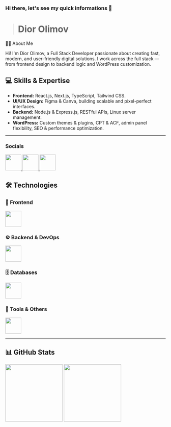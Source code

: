 ### Hi there, let's see my quick informations 👋

<!--
**diorsolutions/diorsolutions** is a ✨ _special_ ✨ repository because its `README.md` (this file) appears on your GitHub profile.

Here are some ideas to get you started:

- 🔭 I’m currently working on ...
- 🌱 I’m currently learning ...
- 👯 I’m looking to collaborate on ...
- 🤔 I’m looking for help with ...
- 💬 Ask me about ...
- 📫 How to reach me: ...
- 😄 Pronouns: ...
- ⚡ Fun fact: ...
-->


> # Dior Olimov

👩‍💻 About Me

Hi! I'm Dior Olimov, a Full Stack Developer passionate about creating fast, modern, and user-friendly digital solutions.
I work across the full stack — from frontend design to backend logic and WordPress customization.

## 💻 Skills & Expertise  

- **Frontend:** React.js, Next.js, TypeScript, Tailwind CSS.  
- **UI/UX Design:** Figma & Canva, building scalable and pixel-perfect interfaces.  
- **Backend:** Node.js & Express.js, RESTful APIs, Linux server management.  
- **WordPress:** Custom themes & plugins, CPT & ACF, admin panel flexibility, SEO & performance optimization.

---
### Socials
<p>
  <a href="https://www.linkedin.com/in/diorsolutions/">
    <img src="https://skillicons.dev/icons?i=linkedin" height="50"/>
  </a>
  <a href="https://www.instagram.com/diorsolutions">
    <img src="https://skillicons.dev/icons?i=instagram" height="50"/>
  </a>
  <a href="https://diorsolutions.site">
    <img src="https://skillicons.dev/icons?i=vercel" height="50"/>
  </a>
</p>


## 🛠 Technologies

### 🎨 Frontend
<p align="left">
  <img src="https://skillicons.dev/icons?i=html,css,js,ts,react,next,tailwind,bootstrap,vite,redux" height="50"/>
</p>

### ⚙️ Backend & DevOps
<p align="left">
  <img src="https://skillicons.dev/icons?i=wordpress,nodejs,nestjs,express,docker,linux,nginx" height="50"/>
</p>

### 🗄 Databases
<p align="left">
  <img src="https://skillicons.dev/icons?i=mysql,mongodb,postgresql,redis,mariadb" height="50"/>
</p>

### 🔧 Tools & Others
<p align="left">
  <img src="https://skillicons.dev/icons?i=git,github,figma,vscode,graphql,pnpm" height="50"/>
</p>

---

## 📊 GitHub Stats

<p>
  <img src="https://github-readme-stats.vercel.app/api?username=diorsolutions&show_icons=true&theme=chartreuse-dark&hide_border=true&title_color=00FF00&icon_color=00FF00&text_color=00FF00" height="180"/>
  <img src="https://github-readme-stats.vercel.app/api/top-langs/?username=diorsolutions&layout=compact&theme=chartreuse-dark&hide_border=true&title_color=00FF00&text_color=00FF00" height="180"/>
</p>

